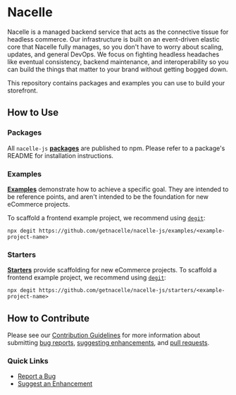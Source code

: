 # Nacelle

Nacelle is a managed backend service that acts as the connective tissue for headless commerce. Our infrastructure is built on an event-driven elastic core that Nacelle fully manages, so you don't have to worry about scaling, updates, and general DevOps. We focus on fighting headless headaches like eventual consistency, backend maintenance, and interoperability so you can build the things that matter to your brand without getting bogged down.

This repository contains packages and examples you can use to build your storefront.

## How to Use

### Packages

All `nacelle-js` [**packages**](https://github.com/getnacelle/nacelle-js/tree/main/packages) are published to npm. Please refer to a package's README for installation instructions.

### Examples

[**Examples**](https://github.com/getnacelle/nacelle-js/tree/main/examples) demonstrate how to achieve a specific goal. They are intended to be reference points, and aren't intended to be the foundation for new eCommerce projects.

To scaffold a frontend example project, we recommend using [`degit`](https://www.npmjs.com/package/degit):

```
npx degit https://github.com/getnacelle/nacelle-js/examples/<example-project-name>
```

### Starters

[**Starters**](https://github.com/getnacelle/nacelle-js/tree/main/starters) provide scaffolding for new eCommerce projects. To scaffold a frontend example project, we recommend using [`degit`](https://www.npmjs.com/package/degit):

```
npx degit https://github.com/getnacelle/nacelle-js/starters/<example-project-name>
```

## How to Contribute

Please see our [Contribution Guidelines](./CONTRIBUTING.md) for more information about submitting [bug reports](./CONTRIBUTING.md#reporting-bugs), [suggesting enhancements](./CONTRIBUTING.md#suggesting-enhancements), and [pull requests](./CONTRIBUTING.md#submitting-pull-requests).

### Quick Links

- [Report a Bug](https://github.com/getnacelle/nacelle-js/issues/new?labels=bug%2Ctriage&template=bug_report.yml&title=%5BBug%5D%3A+)
- [Suggest an Enhancement](https://github.com/getnacelle/nacelle-js/issues/new?labels=enhancement%2Ctriage&template=feature_request.yml&title=%5BEnhancement%5D%3A+)
